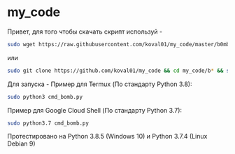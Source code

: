 # my_code

Привет, для того чтобы скачать скрипт используй - 
```sh
sudo wget https://raw.githubusercontent.com/koval01/my_code/master/b0mb3r_cli/cmd_bomb.py
```
или
```sh
sudo git clone https://github.com/koval01/my_code && cd my_code/b* && sudo mv c* ../../
```
Для запуска - 
Пример для Termux (По стандарту Python 3.8):
```sh
sudo python3 cmd_bomb.py
```
Пример для Google Cloud Shell (По стандарту Python 3.7):
```sh
sudo python3.7 cmd_bomb.py
```
Протестировано на Python 3.8.5 (Windows 10) и Python 3.7.4 (Linux Debian 9)
